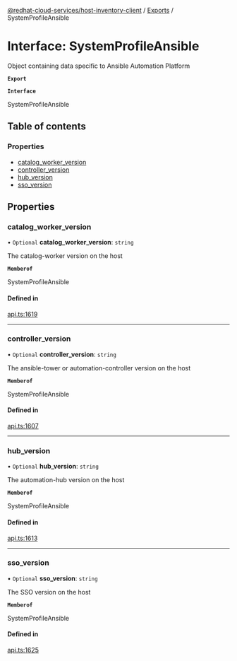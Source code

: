 [@redhat-cloud-services/host-inventory-client](../README.md) / [Exports](../modules.md) / SystemProfileAnsible

# Interface: SystemProfileAnsible

Object containing data specific to Ansible Automation Platform

**`Export`**

**`Interface`**

SystemProfileAnsible

## Table of contents

### Properties

- [catalog\_worker\_version](SystemProfileAnsible.md#catalog_worker_version)
- [controller\_version](SystemProfileAnsible.md#controller_version)
- [hub\_version](SystemProfileAnsible.md#hub_version)
- [sso\_version](SystemProfileAnsible.md#sso_version)

## Properties

### catalog\_worker\_version

• `Optional` **catalog\_worker\_version**: `string`

The catalog-worker version on the host

**`Memberof`**

SystemProfileAnsible

#### Defined in

[api.ts:1619](https://github.com/RedHatInsights/javascript-clients/blob/master/packages/host-inventory/api.ts#L1619)

___

### controller\_version

• `Optional` **controller\_version**: `string`

The ansible-tower or automation-controller version on the host

**`Memberof`**

SystemProfileAnsible

#### Defined in

[api.ts:1607](https://github.com/RedHatInsights/javascript-clients/blob/master/packages/host-inventory/api.ts#L1607)

___

### hub\_version

• `Optional` **hub\_version**: `string`

The automation-hub version on the host

**`Memberof`**

SystemProfileAnsible

#### Defined in

[api.ts:1613](https://github.com/RedHatInsights/javascript-clients/blob/master/packages/host-inventory/api.ts#L1613)

___

### sso\_version

• `Optional` **sso\_version**: `string`

The SSO version on the host

**`Memberof`**

SystemProfileAnsible

#### Defined in

[api.ts:1625](https://github.com/RedHatInsights/javascript-clients/blob/master/packages/host-inventory/api.ts#L1625)
